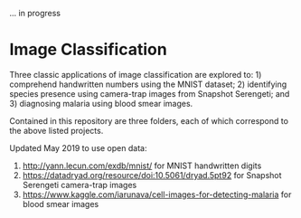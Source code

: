 ... in progress


# Image Classification
Three classic applications of image classification are explored to: 1) comprehend handwritten numbers using the MNIST dataset; 2) identifying species presence using camera-trap images from Snapshot Serengeti; and 3) diagnosing malaria using blood smear images. 


Contained in this repository are three folders, each of which correspond to the above listed projects. 


Updated May 2019 to use open data:
1) http://yann.lecun.com/exdb/mnist/ for MNIST handwritten digits
2) https://datadryad.org/resource/doi:10.5061/dryad.5pt92 for Snapshot Serengeti camera-trap images
2) https://www.kaggle.com/iarunava/cell-images-for-detecting-malaria for blood smear images
